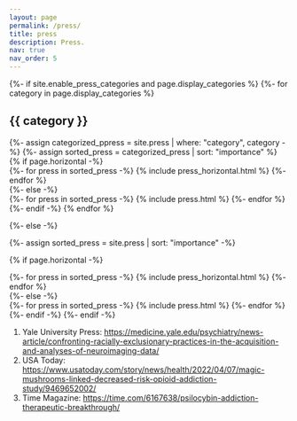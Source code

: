 ```yaml
---
layout: page
permalink: /press/
title: press
description: Press. 
nav: true
nav_order: 5
---
```


<!-- pages/press.md -->
<div class="press">
{%- if site.enable_press_categories and page.display_categories %}
  <!-- Display categorized  press -->
  {%- for category in page.display_categories %}
  <h2 class="category">{{ category }}</h2>
  {%- assign categorized_ppress = site.press | where: "category", category -%}
  {%- assign sorted_press = categorized_press | sort: "importance" %}
  <!-- Generate cards for each press -->
  {% if page.horizontal -%}
  <div class="container">
    <div class="row row-cols-2">
    {%- for press in sorted_press -%}
      {% include press_horizontal.html %}
    {%- endfor %}
    </div>
  </div>
  {%- else -%}
  <div class="grid">
    {%- for press in sorted_press -%}
      {% include press.html %}
    {%- endfor %}
  </div>
  {%- endif -%}
  {% endfor %}

{%- else -%}
<!-- Display press without categories -->
  {%- assign sorted_press = site.press | sort: "importance" -%}
  <!-- Generate cards for each press -->
  {% if page.horizontal -%}
  <div class="container">
    <div class="row row-cols-2">
    {%- for press in sorted_press -%}
      {% include press_horizontal.html %}
    {%- endfor %}
    </div>
  </div>
  {%- else -%}
  <div class="grid">
    {%- for press in sorted_press -%}
      {% include press.html %}
    {%- endfor %}
  </div>
  {%- endif -%}
{%- endif -%}
</div>



1. Yale University Press: https://medicine.yale.edu/psychiatry/news-article/confronting-racially-exclusionary-practices-in-the-acquisition-and-analyses-of-neuroimaging-data/
2. USA Today: https://www.usatoday.com/story/news/health/2022/04/07/magic-mushrooms-linked-decreased-risk-opioid-addiction-study/9469652002/
3. Time Magazine: https://time.com/6167638/psilocybin-addiction-therapeutic-breakthrough/
